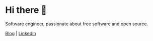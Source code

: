 # Hi there 👋

Software engineer, passionate about free software and open source.

<p>
    <a href="https://notnian.dev" target="_blank">Blog</a> |
    <a href="https://www.linkedin.com/in/antonin-h" target="_blank">Linkedin</a>
</p>

<!-- [![Top Langs](https://github-readme-stats.vercel.app/api/top-langs/?username=notnian&layout=compact)](https://github.com/notnian) -->
